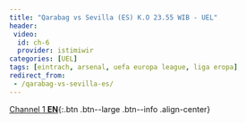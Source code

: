 ```yaml
---
title: "Qarabag vs Sevilla (ES) K.O 23.55 WIB - UEL"
header:
 video:
  id: ch-6
  provider: istimiwir
categories: [UEL]
tags: [eintrach, arsenal, uefa europa league, liga eropa]
redirect_from:
 - /qarabag-vs-sevilla-es/
---
```


[Channel 1 **EN**](/qarabag-vs-sevilla-en/){:.btn .btn--large .btn--info .align-center}
